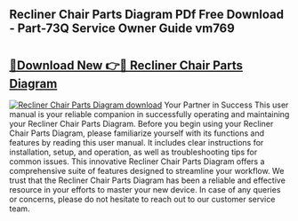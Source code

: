 ## Recliner Chair Parts Diagram PDf Free Download - Part-73Q Service Owner Guide vm769

# <h2><a href="http://dfrttc.blite.top/?on=Recliner+Chair+Parts+Diagram">🔗Download New 👉🔴 Recliner Chair Parts Diagram</a></h2>

[![Recliner Chair Parts Diagram download](https://i.imgur.com/lujVjoI.png)](http://dfrttc.blite.top/?on=Recliner+Chair+Parts+Diagram)
Your Partner in Success This user manual is your reliable companion in successfully operating and maintaining your Recliner Chair Parts Diagram. Before you begin using your Recliner Chair Parts Diagram, please familiarize yourself with its functions and features by reading this user manual. It includes clear instructions for installation, setup, and operation, as well as troubleshooting tips for common issues. This innovative Recliner Chair Parts Diagram offers a comprehensive suite of features designed to streamline your workflow. We trust that the Recliner Chair Parts Diagram has been a reliable and effective resource in your efforts to master your new device. In case of any queries or concerns, please do not hesitate to reach out to our customer service team.
